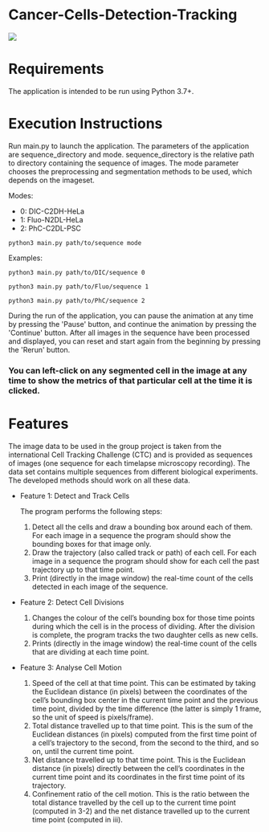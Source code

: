 # Cancer-Cells-Detection-Tracking
![](phc.gif)

# Requirements
The application is intended to be run using Python 3.7+.

# Execution Instructions
Run main.py to launch the application.
The parameters of the application are sequence_directory and mode.
sequence_directory is the relative path to directory containing the sequence of images.
The mode parameter chooses the preprocessing and segmentation methods to be used, which depends on the imageset.

Modes: 
* 0: DIC-C2DH-HeLa
* 1: Fluo-N2DL-HeLa
* 2: PhC-C2DL-PSC

```
python3 main.py path/to/sequence mode 
```
Examples:
```
python3 main.py path/to/DIC/sequence 0 
```
```
python3 main.py path/to/Fluo/sequence 1 
```
```
python3 main.py path/to/PhC/sequence 2
```

During the run of the application, you can pause the animation at any time by pressing the 'Pause' button, and continue the animation by pressing the 'Continue' button.
After all images in the sequence have been processed and displayed, you can reset and start again from the beginning by pressing the 'Rerun' button.

### You can left-click on any segmented cell in the image at any time to show the metrics of that particular cell at the time it is clicked.

# Features
The image data to be used in the group project is taken from the international Cell Tracking Challenge (CTC) and is provided as sequences of images (one sequence for each timelapse microscopy recording). The data set contains multiple sequences from different biological experiments. The developed methods should work on all these data.
* Feature 1: Detect and Track Cells

    The program performs the following steps:
    1. Detect all the cells and draw a bounding box around each of them. For each image in a sequence the program should show the bounding boxes for that image only.
    2. Draw the trajectory (also called track or path) of each cell. For each image in a sequence the program should show for each cell the past trajectory up to that time point.
    3. Print (directly in the image window) the real-time count of the cells detected in each image of the sequence.
* Feature 2: Detect Cell Divisions
    1. Changes the colour of the cell’s bounding box for those time points during which the cell is in the process of dividing. After the division is complete, the program tracks the two daughter cells as new cells.
    2. Prints (directly in the image window) the real-time count of the cells that are dividing at each time point.
* Feature 3: Analyse Cell Motion
    1. Speed of the cell at that time point. This can be estimated by taking the Euclidean distance (in pixels) between the coordinates of the cell’s bounding box center in the current time point and the previous time point, divided by the time difference (the latter is simply 1 frame, so the unit of speed is pixels/frame).
    2. Total distance travelled up to that time point. This is the sum of the Euclidean distances (in pixels) computed from the first time point of a cell’s trajectory to the second, from the second to the third, and so on, until the current time point.
    3. Net distance travelled up to that time point. This is the Euclidean distance (in pixels) directly between the cell’s coordinates in the current time point and its coordinates in the first time point of its trajectory.
    4. Confinement ratio of the cell motion. This is the ratio between the total distance travelled by the cell up to the current time point (computed in 3-2) and the net distance travelled up to the current time point (computed in iii).
